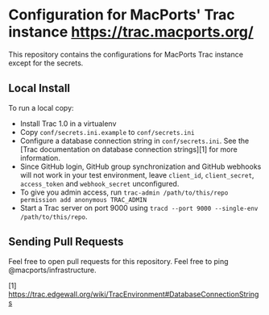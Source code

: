 # Configuration for MacPorts' Trac instance https://trac.macports.org/

This repository contains the configurations for MacPorts Trac instance except
for the secrets.
	
## Local Install
To run a local copy:

- Install Trac 1.0 in a virtualenv
- Copy `conf/secrets.ini.example` to `conf/secrets.ini`
- Configure a database connection string in `conf/secrets.ini`. See the
  [Trac documentation on database connection strings][1] for more information.
- Since GitHub login, GitHub group synchronization and GitHub webhooks will not
  work in your test environment, leave `client_id`, `client_secret`,
  `access_token` and `webhook_secret` unconfigured.
- To give you admin access, run `trac-admin /path/to/this/repo permission add
  anonymous TRAC_ADMIN`
- Start a Trac server on port 9000 using `tracd --port 9000 --single-env
  /path/to/this/repo`.

## Sending Pull Requests
Feel free to open pull requests for this repository. Feel free to ping
@macports/infrastructure.

[1] https://trac.edgewall.org/wiki/TracEnvironment#DatabaseConnectionStrings

